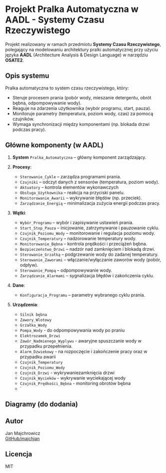 # Projekt Pralka Automatyczna w AADL - Systemy Czasu Rzeczywistego

Projekt realizowany w ramach przedmiotu **Systemy Czasu Rzeczywistego**, polegający na modelowaniu architektury pralki automatycznej przy użyciu języka **AADL** (Architecture Analysis & Design Language) w narzędziu **OSATE2**.

## Opis systemu
Pralka automatyczna to system czasu rzeczywistego, który:
- Steruje procesem prania (pobór wody, mieszanie detergentu, obrót bębna, odpompowywanie wody).
- Reaguje na zdarzenia użytkownika (wybór programu, start, pauza).
- Monitoruje parametry (temperatura, poziom wody, czas) za pomocą czujników.
- Wymaga synchronizacji między komponentami (np. blokada drzwi podczas pracy).

## Główne komponenty (w AADL)
1. **System** `Pralka_Automatyczna` – główny komponent zarządzający.
2. **Procesy**:
   - `Sterowanie_Cykle` – zarządza programami prania.
   - `Czujniki` – odczyt danych z sensorów (temperatura, poziom wody).
   - `Aktuatory` – kontrola elementów wykonawczych
   - `Obsługa_Użytkownika` – reakcja na przyciski panelu.
   - `Monitorowanie_Awarii` – wykrywanie błędów (np. przeciek).
   - `Zarządzanie_Energią` – minimalizacja zużycia energii podczas pracy.
3. **Wątki**:
   - `Wybór_Programu` – wybór i zapisywanie ustawień prania.
   - `Start_Stop_Pauza` – inicjowanie, zatrzymywanie i pauzowanie cyklu.
   - `Czujnik_Poziomu_Wody` – monitorowanie i regulacja poziomu wody.
   - `Czujnik_Temperatury` – nadzorowanie temperatury wody.
   - `Monitorowanie_Bębna` – kontrola prędkości i przeciążeń bębna.
   - `Bezpieczeństwo_Drzwi` – nadzór nad zamknięciem i blokadą drzwi.
   - `Sterowanie_Grzałką` – podgrzewanie wody do zadanej temperatury.
   - `Sterowanie_Zaworami` – włączanie/wyłączanie zaworów wody (pobór, odpływ).
   - `Sterowanie_Pompą` – odpompowywanie wody.
   - `Zarządzanie_Alarmami` – sygnalizacja błędów i zakończenia cyklu.
   
4. **Dane**:
   - `Konfiguracja_Programu` – parametry wybranego cyklu prania.
5. **Urządzenia**:
   - `Silnik bębna`
   - `Zawory_Wlotowy`
   - `Grzałka_Wody`
   - `Pompa_Wody` - do odpompowywania wody po praniu
   - `Elektrozamek_Drzwi`
   - `Zawór_Nadmienego_Wyplywu` - awaryjne spuszczanie wody w przypadku przepełnienia.
   - `Alarm_Dzwiekowy` - na rozpoczęcie i zakończenie pracy oraz w przypadku awarii
   - `Czujnik_Temperatury`
   - `Czujnik_Poziomu_Wody`
   - `Czujnik_Drzwi` - wykrywaniezamknięcia drzwi
   - `Czujnik_Wycieków` - wykrywanie wyciekającej wody
   - `Czujnik_Prędkości_Bębna` - monitoring obrotów bębna
   - `

## Diagramy (do dodania)

## Autor
Jan Majchrowicz\
[GitHub/majchjan](https://github.com/majchjan)  

## Licencja
MIT